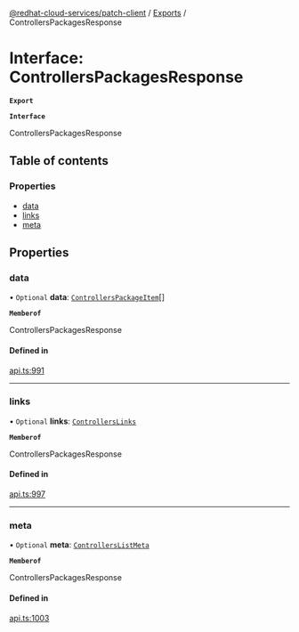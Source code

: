 [@redhat-cloud-services/patch-client](../README.md) / [Exports](../modules.md) / ControllersPackagesResponse

# Interface: ControllersPackagesResponse

**`Export`**

**`Interface`**

ControllersPackagesResponse

## Table of contents

### Properties

- [data](ControllersPackagesResponse.md#data)
- [links](ControllersPackagesResponse.md#links)
- [meta](ControllersPackagesResponse.md#meta)

## Properties

### data

• `Optional` **data**: [`ControllersPackageItem`](ControllersPackageItem.md)[]

**`Memberof`**

ControllersPackagesResponse

#### Defined in

[api.ts:991](https://github.com/RedHatInsights/javascript-clients/blob/master/packages/patch/api.ts#L991)

___

### links

• `Optional` **links**: [`ControllersLinks`](ControllersLinks.md)

**`Memberof`**

ControllersPackagesResponse

#### Defined in

[api.ts:997](https://github.com/RedHatInsights/javascript-clients/blob/master/packages/patch/api.ts#L997)

___

### meta

• `Optional` **meta**: [`ControllersListMeta`](ControllersListMeta.md)

**`Memberof`**

ControllersPackagesResponse

#### Defined in

[api.ts:1003](https://github.com/RedHatInsights/javascript-clients/blob/master/packages/patch/api.ts#L1003)
